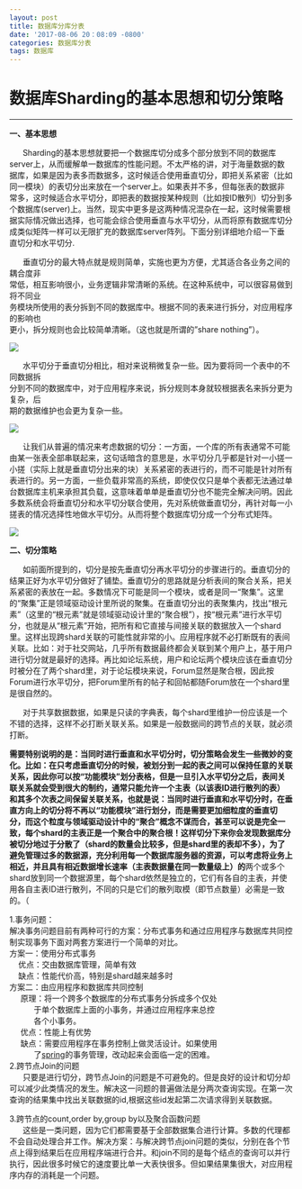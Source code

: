 ```yaml
---
layout: post
title: 数据库分库分表
date: '2017-08-06 20：08:09 -0800'
categories: 数据库分表
tags: 数据库
---
```



# 数据库Sharding的基本思想和切分策略

---

**一、基本思想**

      Sharding的基本思想就要把一个数据库切分成多个部分放到不同的数据库server上，从而缓解单一数据库的性能问题。不太严格的讲，对于海量数据的数据库，如果是因为表多而数据多，这时候适合使用垂直切分，即把关系紧密（比如同一模块）的表切分出来放在一个server上。如果表并不多，但每张表的数据非常多，这时候适合水平切分，即把表的数据按某种规则（比如按ID散列）切分到多个数据库\(server\)上。当然，现实中更多是这两种情况混杂在一起，这时候需要根据实际情况做出选择，也可能会综合使用垂直与水平切分，从而将原有数据库切分成类似矩阵一样可以无限扩充的数据库server阵列。下面分别详细地介绍一下垂直切分和水平切分.  
  
      垂直切分的最大特点就是规则简单，实施也更为方便，尤其适合各业务之间的耦合度非  
常低，相互影响很小，业务逻辑非常清晰的系统。在这种系统中，可以很容易做到将不同业  
务模块所使用的表分拆到不同的数据库中。根据不同的表来进行拆分，对应用程序的影响也  
更小，拆分规则也会比较简单清晰。（这也就是所谓的”share nothing”）。

![](http://hi.csdn.net/attachment/201101/24/0_12958577041KqK.gif)  
  
      水平切分于垂直切分相比，相对来说稍微复杂一些。因为要将同一个表中的不同数据拆  
分到不同的数据库中，对于应用程序来说，拆分规则本身就较根据表名来拆分更为复杂，后  
期的数据维护也会更为复杂一些。

![](http://hi.csdn.net/attachment/201101/24/0_1295857710BUth.gif)  
  
      让我们从普遍的情况来考虑数据的切分：一方面，一个库的所有表通常不可能由某一张表全部串联起来，这句话暗含的意思是，水平切分几乎都是针对一小搓一小搓（实际上就是垂直切分出来的块）关系紧密的表进行的，而不可能是针对所有表进行的。另一方面，一些负载非常高的系统，即使仅仅只是单个表都无法通过单台数据库主机来承担其负载，这意味着单单是垂直切分也不能完全解决问明。因此多数系统会将垂直切分和水平切分联合使用，先对系统做垂直切分，再针对每一小搓表的情况选择性地做水平切分。从而将整个数据库切分成一个分布式矩阵。

![](http://hi.csdn.net/attachment/201101/24/0_1295857852VJcX.gif)



**二、切分策略**

      如前面所提到的，切分是按先垂直切分再水平切分的步骤进行的。垂直切分的结果正好为水平切分做好了铺垫。垂直切分的思路就是分析表间的聚合关系，把关系紧密的表放在一起。多数情况下可能是同一个模块，或者是同一“聚集”。这里的“聚集”正是领域驱动设计里所说的聚集。在垂直切分出的表聚集内，找出“根元素”（这里的“根元素”就是领域驱动设计里的“聚合根”），按“根元素”进行水平切分，也就是从“根元素”开始，把所有和它直接与间接关联的数据放入一个shard里。这样出现跨shard关联的可能性就非常的小。应用程序就不必打断既有的表间关联。比如：对于社交网站，几乎所有数据最终都会关联到某个用户上，基于用户进行切分就是最好的选择。再比如论坛系统，用户和论坛两个模块应该在垂直切分时被分在了两个shard里，对于论坛模块来说，Forum显然是聚合根，因此按Forum进行水平切分，把Forum里所有的帖子和回帖都随Forum放在一个shard里是很自然的。  
  
      对于共享数据数据，如果是只读的字典表，每个shard里维护一份应该是一个不错的选择，这样不必打断关联关系。如果是一般数据间的跨节点的关联，就必须打断。

  


**需要特别说明的是：当同时进行垂直和水平切分时，切分策略会发生一些微妙的变化。比如：在只考虑垂直切分的时候，被划分到一起的表之间可以保持任意的关联关系，因此你可以按“功能模块”划分表格，但是一旦引入水平切分之后，表间关联关系就会受到很大的制约，通常只能允许一个主表（以该表ID进行散列的表）和其多个次表之间保留关联关系，也就是说：当同时进行垂直和水平切分时，在垂直方向上的切分将不再以“功能模块”进行划分，而是需要更加细粒度的垂直切分，而这个粒度与领域驱动设计中的“聚合”概念不谋而合，甚至可以说是完全一致，每个shard的主表正是一个聚合中的聚合根！这样切分下来你会发现数据库分被切分地过于分散了（shard的数量会比较多，但是shard里的表却不多），为了避免管理过多的数据源，充分利用每一个数据库服务器的资源，可以考虑将业务上相近，并且具有相近数据增长速率（主表数据量在同一数量级上）的**两个或多个shard放到同一个数据源里，每个shard依然是独立的，它们有各自的主表，并使用各自主表ID进行散列，不同的只是它们的散列取模（即节点数量）必需是一致的。（

  
1.事务问题：  
解决事务问题目前有两种可行的方案：分布式事务和通过应用程序与数据库共同控制实现事务下面对两套方案进行一个简单的对比。  
方案一：使用分布式事务  
    优点：交由数据库管理，简单有效  
    缺点：性能代价高，特别是shard越来越多时  
方案二：由应用程序和数据库共同控制  
     原理：将一个跨多个数据库的分布式事务分拆成多个仅处  
           于单个数据库上面的小事务，并通过应用程序来总控  
           各个小事务。  
     优点：性能上有优势  
     缺点：需要应用程序在事务控制上做灵活设计。如果使用    
           了[spring](http://lib.csdn.net/base/javaee)的事务管理，改动起来会面临一定的困难。  
2.跨节点Join的问题  
      只要是进行切分，跨节点Join的问题是不可避免的。但是良好的设计和切分却可以减少此类情况的发生。解决这一问题的普遍做法是分两次查询实现。在第一次查询的结果集中找出关联数据的id,根据这些id发起第二次请求得到关联数据。  
  
3.跨节点的count,order by,group by以及聚合函数问题  
      这些是一类问题，因为它们都需要基于全部数据集合进行计算。多数的代理都不会自动处理合并工作。解决方案：与解决跨节点join问题的类似，分别在各个节点上得到结果后在应用程序端进行合并。和join不同的是每个结点的查询可以并行执行，因此很多时候它的速度要比单一大表快很多。但如果结果集很大，对应用程序内存的消耗是一个问题。

